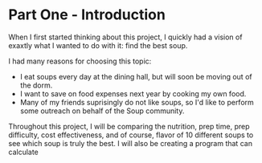 # Part One - Introduction

When I first started thinking about this project, I quickly had a vision of exaxtly what I wanted to do with it: find the best soup. 

I had many reasons for choosing this topic:

* I eat soups every day at the dining hall, but will soon be moving out of the dorm.
* I want to save on food expenses next year by cooking my own food.
* Many of my friends suprisingly do not like soups, so I'd like to perform some outreach on behalf of the Soup community.

Throughout this project, I will be comparing the nutrition, prep time, prep difficulty, cost effectiveness, and of course, flavor of 10 different soups to see which soup is truly the best. I will also be creating a program that can calculate 